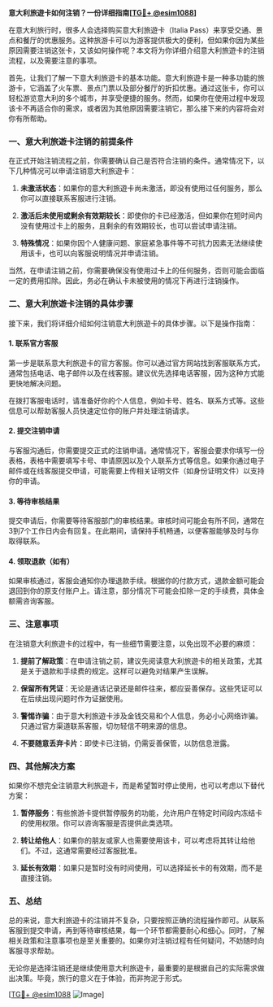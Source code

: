 **意大利旅遊卡如何注销？一份详细指南[[TG💪+ @esim1088](https://t.me/s/esim1088)]**

在意大利旅行时，很多人会选择购买意大利旅遊卡（Italia Pass）来享受交通、景点和餐厅的优惠服务。这种旅游卡可以为游客提供极大的便利，但如果你因为某些原因需要注销这张卡，又该如何操作呢？本文将为你详细介绍意大利旅遊卡的注销流程，以及需要注意的事项。

首先，让我们了解一下意大利旅遊卡的基本功能。意大利旅遊卡是一种多功能的旅游卡，它涵盖了火车票、景点门票以及部分餐厅的折扣优惠。通过这张卡，你可以轻松游览意大利的多个城市，并享受便捷的服务。然而，如果你在使用过程中发现该卡不再适合你的需求，或者因为其他原因需要注销它，那么接下来的内容将会对你有所帮助。

### **一、意大利旅遊卡注销的前提条件**

在正式开始注销流程之前，你需要确认自己是否符合注销的条件。通常情况下，以下几种情况可以申请注销意大利旅遊卡：

1. **未激活状态**：如果你的意大利旅遊卡尚未激活，即没有使用过任何服务，那么你可以直接联系客服进行注销。
   
2. **激活后未使用或剩余有效期较长**：即使你的卡已经激活，但如果你在短时间内没有使用过卡上的服务，且剩余的有效期较长，也可以尝试申请注销。

3. **特殊情况**：如果你因个人健康问题、家庭紧急事件等不可抗力因素无法继续使用该卡，也可以向客服说明情况并申请注销。

当然，在申请注销之前，你需要确保没有使用过卡上的任何服务，否则可能会面临一定的费用扣除。因此，务必在确认卡未被使用的情况下再进行注销操作。

### **二、意大利旅遊卡注销的具体步骤**

接下来，我们将详细介绍如何注销意大利旅遊卡的具体步骤。以下是操作指南：

#### **1. 联系官方客服**

第一步是联系意大利旅遊卡的官方客服。你可以通过官方网站找到客服联系方式，通常包括电话、电子邮件以及在线客服。建议优先选择电话客服，因为这种方式能更快地解决问题。

在拨打客服电话时，请准备好你的个人信息，例如卡号、姓名、联系方式等。这些信息可以帮助客服人员快速定位你的账户并处理注销请求。

#### **2. 提交注销申请**

与客服沟通后，你需要提交正式的注销申请。通常情况下，客服会要求你填写一份表格，表格中需要填写卡号、申请原因以及个人联系方式等信息。如果你通过电子邮件或在线客服提交申请，可能需要上传相关证明文件（如身份证明文件）以支持你的申请。

#### **3. 等待审核结果**

提交申请后，你需要等待客服部门的审核结果。审核时间可能会有所不同，通常在3到7个工作日内会有回复。在此期间，请保持手机畅通，以便客服能够及时与你取得联系。

#### **4. 领取退款（如有）**

如果审核通过，客服会通知你办理退款手续。根据你的付款方式，退款金额可能会退回到你的原支付账户上。请注意，部分情况下可能会扣除一定的手续费，具体金额需咨询客服。

### **三、注意事项**

在注销意大利旅遊卡的过程中，有一些细节需要注意，以免出现不必要的麻烦：

1. **提前了解政策**：在申请注销之前，建议先阅读意大利旅遊卡的相关政策，尤其是关于退款和手续费的规定。这样可以避免对结果产生误解。

2. **保留所有凭证**：无论是通话记录还是邮件往来，都应妥善保存。这些凭证可以在后续出现问题时作为证据使用。

3. **警惕诈骗**：由于意大利旅遊卡涉及金钱交易和个人信息，务必小心网络诈骗。只通过官方渠道联系客服，切勿轻信不明来源的信息。

4. **不要随意丢弃卡片**：即使卡已注销，仍需妥善保管，以防信息泄露。

### **四、其他解决方案**

如果你不想完全注销意大利旅遊卡，而是希望暂时停止使用，也可以考虑以下替代方案：

1. **暂停服务**：有些旅游卡提供暂停服务的功能，允许用户在特定时间段内冻结卡的使用权限。你可以咨询客服是否提供此类选项。

2. **转让给他人**：如果你的朋友或家人也需要使用该卡，可以考虑将其转让给他们。不过，这通常需要经过客服批准。

3. **延长有效期**：如果只是暂时没有时间使用，可以选择延长卡的有效期，而不是直接注销。

### **五、总结**

总的来说，意大利旅遊卡的注销并不复杂，只要按照正确的流程操作即可。从联系客服到提交申请，再到等待审核结果，每一个环节都需要耐心和细心。同时，了解相关政策和注意事项也是至关重要的。如果你对注销过程有任何疑问，不妨随时向客服寻求帮助。

无论你是选择注销还是继续使用意大利旅遊卡，最重要的是根据自己的实际需求做出决策。毕竟，旅行的意义在于体验，而非拘泥于形式。

[[TG💪+ @esim1088](https://t.me/s/esim1088) ![Image](https://i.postimg.cc/4NQfJmqS/Snipaste-2025-05-13-00-14-12.png)]